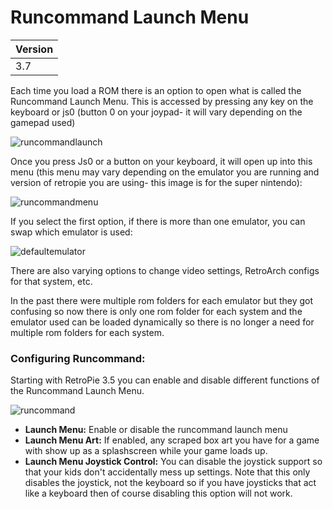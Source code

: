 # Runcommand Launch Menu

|Version|
|---|
|3.7|

Each time you load a ROM there is an option to open what is called the Runcommand Launch Menu. This is accessed by pressing any key on the keyboard or js0 (button 0 on your joypad- it will vary depending on the gamepad used)


![runcommandlaunch](https://cloud.githubusercontent.com/assets/10035308/12870184/99acb464-ccf6-11e5-9f32-7f2ef3c17b3a.png)


Once you press Js0 or a button on your keyboard, it will open up into this menu (this menu may vary depending on the emulator you are running and version of retropie you are using- this image is for the super nintendo):

![runcommandmenu](https://cloud.githubusercontent.com/assets/10035308/10265893/b65c94ee-69ff-11e5-9195-f6a996f4b35b.png)

If you select the first option, if there is more than one emulator, you can swap which emulator is used:

![defaultemulator](https://cloud.githubusercontent.com/assets/10035308/10265899/de7127ec-69ff-11e5-99b6-aa2df9247da6.png)

There are also varying options to change video settings, RetroArch configs for that system, etc. 

In the past there were multiple rom folders for each emulator but they got confusing so now there is only one rom folder for each system and the emulator used can be loaded dynamically so there is no longer a need for multiple rom folders for each system. 

### Configuring Runcommand:

Starting with RetroPie 3.5 you can enable and disable different functions of the Runcommand Launch Menu.

![runcommand](https://cloud.githubusercontent.com/assets/10035308/12870161/2608ac8a-ccf5-11e5-8d78-97cf5650cee4.png)

- **Launch Menu:** Enable or disable the runcommand launch menu
- **Launch Menu Art:** If enabled, any scraped box art you have for a game with show up as a splashscreen while your game loads up.
- **Launch Menu Joystick Control:** You can disable the joystick support so that your kids don't accidentally mess up settings. Note that this only disables the joystick, not the keyboard so if you have joysticks that act like a keyboard then of course disabling this option will not work. 